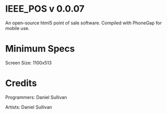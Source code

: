 IEEE_POS v 0.0.07
========

An open-source html5 point of sale software. Compiled with PhoneGap for mobile use.


Minimum Specs
=============

Screen Size: 1100x513


Credits
=======

Programmers: 
Daniel Sullivan

Artists:
Daniel Sullivan